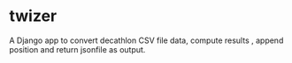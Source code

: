 # twizer
A Django app to convert decathlon CSV file data, compute results , append position and return jsonfile as output.
